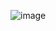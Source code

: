 ![image](https://user-images.githubusercontent.com/87006471/209443477-c1585f7f-f375-4c09-b93a-6ea7c7fda333.png)
